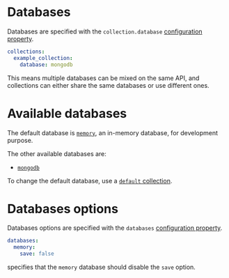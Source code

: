 # Databases

Databases are specified with the `collection.database`
[configuration property](configuration.md#properties).

```yml
collections:
  example_collection:
    database: mongodb
```

This means multiple databases can be mixed on the same API, and collections can
either share the same databases or use different ones.

# Available databases

The default database is [`memory`](memory_db.md), an in-memory database,
for development purpose.

The other available databases are:
  - [`mongodb`](mongodb.md)

To change the default database, use a
[`default` collection](collections.md#default-collection).

# Databases options

Databases options are specified with the `databases`
[configuration property](configuration.md#properties).

```yml
databases:
  memory:
    save: false
```

specifies that the `memory` database should disable the `save` option.
